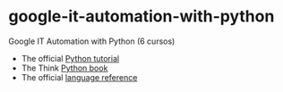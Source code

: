 # google-it-automation-with-python
Google IT Automation with Python (6 cursos)

* The official [Python tutorial](https://docs.python.org/3/tutorial/index.html)
* The Think [Python book](https://greenteapress.com/wp/think-python/)
* The official [language reference](https://docs.python.org/3/reference/index.html)

